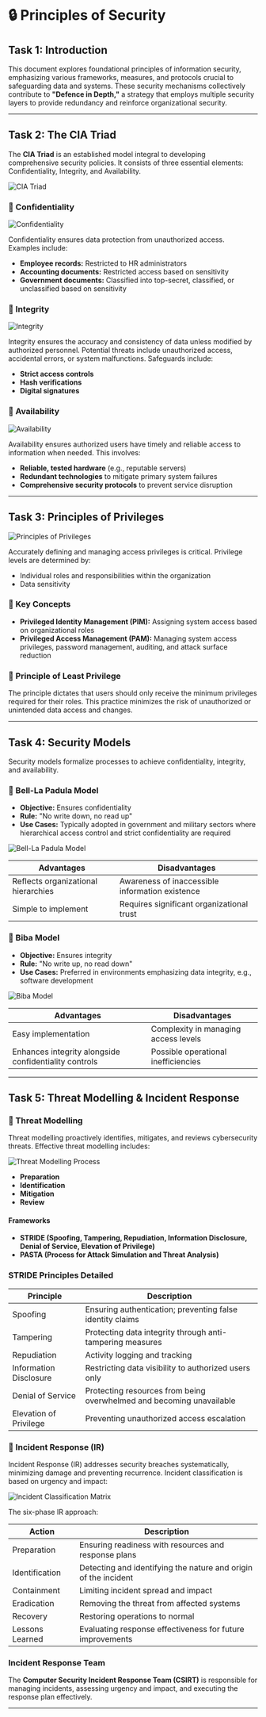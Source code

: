 # 🔒 Principles of Security

## Task 1: Introduction

This document explores foundational principles of information security, emphasizing various frameworks, measures, and protocols crucial to safeguarding data and systems. These security mechanisms collectively contribute to **"Defence in Depth,"** a strategy that employs multiple security layers to provide redundancy and reinforce organizational security.

---

## Task 2: The CIA Triad

The **CIA Triad** is an established model integral to developing comprehensive security policies. It consists of three essential elements: Confidentiality, Integrity, and Availability.

![CIA Triad](https://github.com/user-attachments/assets/411f62ba-c068-4f21-af70-0551beaa15a9)

### 🔹 Confidentiality

![Confidentiality](https://github.com/user-attachments/assets/9d2b98e9-cb4f-49fc-86ec-3fed4cd70881)

Confidentiality ensures data protection from unauthorized access. Examples include:

* **Employee records:** Restricted to HR administrators
* **Accounting documents:** Restricted access based on sensitivity
* **Government documents:** Classified into top-secret, classified, or unclassified based on sensitivity

### 🔹 Integrity

![Integrity](https://github.com/user-attachments/assets/fabc0319-d864-4414-ad74-a7f92bc897c9)

Integrity ensures the accuracy and consistency of data unless modified by authorized personnel. Potential threats include unauthorized access, accidental errors, or system malfunctions. Safeguards include:

* **Strict access controls**
* **Hash verifications**
* **Digital signatures**

### 🔹 Availability

![Availability](https://github.com/user-attachments/assets/93e62c8a-1348-44e6-98fa-4b5ba2278502)

Availability ensures authorized users have timely and reliable access to information when needed. This involves:

* **Reliable, tested hardware** (e.g., reputable servers)
* **Redundant technologies** to mitigate primary system failures
* **Comprehensive security protocols** to prevent service disruption

---

## Task 3: Principles of Privileges

![Principles of Privileges](https://github.com/user-attachments/assets/1c1d7c04-2f0c-409a-a179-87c898c5ff4a)

Accurately defining and managing access privileges is critical. Privilege levels are determined by:

* Individual roles and responsibilities within the organization
* Data sensitivity

### 🔹 Key Concepts

* **Privileged Identity Management (PIM):** Assigning system access based on organizational roles
* **Privileged Access Management (PAM):** Managing system access privileges, password management, auditing, and attack surface reduction

### 🔹 Principle of Least Privilege

The principle dictates that users should only receive the minimum privileges required for their roles. This practice minimizes the risk of unauthorized or unintended data access and changes.

---

## Task 4: Security Models

Security models formalize processes to achieve confidentiality, integrity, and availability.

### 🔹 Bell-La Padula Model

* **Objective:** Ensures confidentiality
* **Rule:** "No write down, no read up"
* **Use Cases:** Typically adopted in government and military sectors where hierarchical access control and strict confidentiality are required

![Bell-La Padula Model](https://github.com/user-attachments/assets/a62ed4ac-2390-4c4d-ad45-03a5564c57bb)

| Advantages                          | Disadvantages                                   |
| ----------------------------------- | ----------------------------------------------- |
| Reflects organizational hierarchies | Awareness of inaccessible information existence |
| Simple to implement                 | Requires significant organizational trust       |

### 🔹 Biba Model

* **Objective:** Ensures integrity
* **Rule:** "No write up, no read down"
* **Use Cases:** Preferred in environments emphasizing data integrity, e.g., software development

![Biba Model](https://github.com/user-attachments/assets/6e908e48-f8c4-45c1-ac55-754182a7d093)

| Advantages                                            | Disadvantages                        |
| ----------------------------------------------------- | ------------------------------------ |
| Easy implementation                                   | Complexity in managing access levels |
| Enhances integrity alongside confidentiality controls | Possible operational inefficiencies  |

---

## Task 5: Threat Modelling & Incident Response

### 🔹 Threat Modelling

Threat modelling proactively identifies, mitigates, and reviews cybersecurity threats. Effective threat modelling includes:

![Threat Modelling Process](https://github.com/user-attachments/assets/f658a876-e0ee-414c-951c-9731a2355c48)

* **Preparation**
* **Identification**
* **Mitigation**
* **Review**

#### Frameworks

* **STRIDE (Spoofing, Tampering, Repudiation, Information Disclosure, Denial of Service, Elevation of Privilege)**
* **PASTA (Process for Attack Simulation and Threat Analysis)**

### STRIDE Principles Detailed

| Principle              | Description                                                          |
| ---------------------- | -------------------------------------------------------------------- |
| Spoofing               | Ensuring authentication; preventing false identity claims            |
| Tampering              | Protecting data integrity through anti-tampering measures            |
| Repudiation            | Activity logging and tracking                                        |
| Information Disclosure | Restricting data visibility to authorized users only                 |
| Denial of Service      | Protecting resources from being overwhelmed and becoming unavailable |
| Elevation of Privilege | Preventing unauthorized access escalation                            |

### 🔹 Incident Response (IR)

Incident Response (IR) addresses security breaches systematically, minimizing damage and preventing recurrence. Incident classification is based on urgency and impact:

![Incident Classification Matrix](https://github.com/user-attachments/assets/5614762e-6d2a-47cc-8690-041a290a6c7a)

The six-phase IR approach:

| Action          | Description                                                     |
| --------------- | --------------------------------------------------------------- |
| Preparation     | Ensuring readiness with resources and response plans            |
| Identification  | Detecting and identifying the nature and origin of the incident |
| Containment     | Limiting incident spread and impact                             |
| Eradication     | Removing the threat from affected systems                       |
| Recovery        | Restoring operations to normal                                  |
| Lessons Learned | Evaluating response effectiveness for future improvements       |

### Incident Response Team

The **Computer Security Incident Response Team (CSIRT)** is responsible for managing incidents, assessing urgency and impact, and executing the response plan effectively.

---

